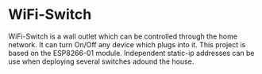 # WiFi-Switch
WiFi-Switch is a wall outlet which can be controlled through the home network. It can turn On/Off any device which plugs into it.
This project is based on the ESP8266-01 module. Independent static-ip addresses can be use when deploying several switches adound the house.
